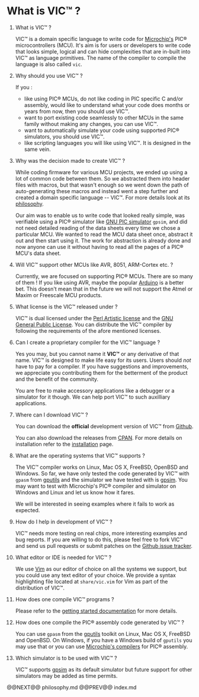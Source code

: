 # What is VIC&trade; ?

1. What is VIC&trade; ?

    VIC&trade; is a domain specific language to write code for
[Microchip's](http://www.microchip.com) PIC&reg; microcontrollers (MCU).
It's aim is for users or developers to write code that looks
simple, logical and can hide complexities that are in-built into VIC&trade; as language
primitives. The name of the compiler to compile the language is also called
`vic`.

1. Why should you use VIC&trade; ?

    If you :
    
    - like using PIC&reg; MCUs, do not like coding in PIC specific
C and/or assembly, would like to understand what your code does months or years
from now, then you should use VIC&trade;.
    - want to port existing code seamlessly
to other MCUs in the same family without making any changes, you can
use VIC&trade;. 
    - want to automatically simulate your code using supported PIC&reg;
  simulators, you should use VIC&trade;.
    - like scripting languages you will like using VIC&trade;. It is designed in the
  same vein.

1. Why was the decision made to create VIC&trade; ?

    While coding firmware for various MCU projects, we ended up using a
lot of common code between them. So we abstracted them into header files with
macros, but that wasn't enough so we went down the path of auto-generating these
macros and instead went a step further and created a domain specific language --
VIC&trade;. For more details look at its [philosophy](./philosophy.html).

    Our aim was to enable us to write code that looked really simple, was
verifiable using a PIC&reg; simulator like [GNU PIC simulator](http://gpsim.sourceforge.net/gpsim.html) `gpsim`,
and did not need detailed reading of the data
sheets every time we chose a particular MCU. We wanted to read the MCU data
sheet once, abstract it out and then start using it. The work for abstraction is
already done and now anyone can use it without having to read all the pages of a
PIC&reg; MCU's data sheet.

1. Will VIC&trade; support other MCUs like AVR, 8051, ARM-Cortex etc. ?

    Currently, we are focused on supporting PIC&reg; MCUs. There are so many
of them ! If you like using AVR, maybe the popular [Arduino](http://arduino.cc) is a better bet. This
doesn't mean that in the future we will not support the Atmel or Maxim or Freescale MCU products.

1. What license is the VIC&trade; released under ?

    VIC&trade; is dual licensed under the [Perl Artistic license](http://opensource.org/licenses/artistic-license-2.0) and the [GNU General Public
License](https://gnu.org/licenses/gpl-3.0.txt). You can distribute the VIC&trade; compiler by following the requirements of
the afore mentioned licenses.

1. Can I create a proprietary compiler for the VIC&trade; language ?

    Yes you may, but you cannot name it **VIC&trade;** or any derivative of that name.
VIC&trade; is designed to make life easy for its users. Users should *not* have to pay for a compiler. If you
have suggestions and improvements, we appreciate you contributing them for the
betterment of the product and the benefit of the community.

    You are free to make accessory applications like a debugger or a simulator for
it though. We can help port VIC&trade; to such auxilliary applications.

1. Where can I download VIC&trade; ?

    You can download the **official** development version of VIC&trade; from [Github](https://github.com/vikasnkumar/vic).
    
    You can also download the releases from [CPAN](http://www.cpan.org). For
more details on installation refer to the [installation](./install.html) page.

1. What are the operating systems that VIC&trade; supports ?

    The VIC&trade; compiler works on Linux, Mac OS X, FreeBSD, OpenBSD and Windows.
So far, we have only tested the code generated by VIC&trade; with `gpasm` from
[gputils](http://gputils.sourceforge.net/) and the simulator we have tested with is [gpsim](http://gpsim.sourceforge.net/gpsim.html). You may
want to test with Microchip's PIC&reg; compiler and simulator on Windows and
Linux and let us know how it fares.

    We will be interested in seeing examples where it fails to work as expected.

1. How do I help in development of VIC&trade; ?

    VIC&trade; needs more testing on real chips, more interesting examples and bug
reports. If you are willing to do this, please feel free to fork VIC&trade; and
send us pull requests or submit patches on the [Github issue tracker](https://github.com/vikasnkumar/vic/issues).

1. What editor or IDE is needed for VIC&trade; ?

    We use [Vim](http://www.vim.org/) as our editor of choice on all the systems we support,
but you could use any text editor of your choice. We provide a syntax
highlighting file located at `share/vic.vim` for Vim as part of the distribution of VIC&trade;.

1. How does one compile VIC&trade; programs ?

    Please refer to the [getting started documentation](gettingstarted.md) for more details.

1. How does one compile the PIC&reg; assembly code generated by VIC&trade; ?

    You can use `gpasm` from the [gputils](http://gputils.sourceforge.net/) toolkit on Linux, Mac OS X, FreeBSD
and OpenBSD. On Windows, if you have a Windows build of `gputils` you may use
that or you can use [Microchip's compilers](http://www.microchip.com/compilers/) for PIC&reg; assembly.

1. Which simulator is to be used with VIC&trade; ?

    VIC&trade; supports [gpsim](http://gpsim.sourceforge.net/gpsim.html) as its default simulator but future support
for other simulators may be added as time permits.

@@NEXT@@ philosophy.md @@PREV@@ index.md
